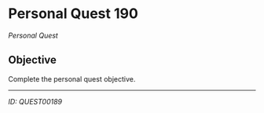# Personal Quest 190

*Personal Quest*

## Objective
Complete the personal quest objective.

---
*ID: QUEST00189*